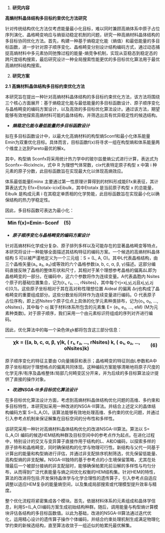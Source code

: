 ﻿1. **研究内容**

**高熵材料晶体结构多目标约束优化方法研究**

针对传统结构优化方法仅考虑能量最小化目标，难以同时兼顾高熵体系中原子占位序列演化、晶格畸变响应与熵驱动稳定机制的问题，研究一种高熵材料晶体结构的多目标协同优化方法。首先，构建一种基于熵稳定化能（熵值）和最低能量的多目标函数，进一步针对原子顺序变化、晶格畸变分别设计结构编码方式，通过动态捕捉高熵材料中多元素协同弛豫过程的能量-熵竞争机制，实现从亚稳态到稳定态的跨尺度结构搜索，最后研究设计一种全局搜索性能更优的多目标优化算法用于最优高熵材料结构搜索。

2. **研究方案**

**2.1 高熵材料晶体结构多目标约束优化方法**

本研究旨在提出一种针对高熵材料晶体结构的多目标约束优化方法，该方法将围绕三个核心方面展开：基于熵稳定化能与最低能量的多目标函数设计、原子顺序变化与晶格畸变的编码方案设计，以及高效的多目标优化算法设计。通过该方法，期望能够有效地探索高熵材料可能的晶体结构，并筛选出具有优异稳定性的候选结构。

- ***熵稳定化能与最低能量的多目标函数设计***

拟在多目标函数设计中，以最大化高熵材料的构型熵Sconf和最小化体系能量Emin为双重优化目标。具体而言，目标函数f(x)将寻求一组在构型熵和体系能量两个维度上达到Pareto最优的解x。

其中，构型熵 Sconfx将采用统计热力学中的玻尔兹曼熵公式进行计算，表达式为Sconfx=-Ricixlncix，式中 R 为理想气体常数，cix代表特定原子构型 x 中第 i 种元素的原子分数，此目标函数旨在实现最大化以体现高熵效应。

体系最低能量Eminx 主要通过第一性原理计算得到的材料形成能Efx来表征，其计算表达式为 Efx=Etotalx-icixEibulk，其中Etotalx 是当前原子构型 x 的总能量，Eibulk 是构成元素 i 在其稳定单质相的化学势能，此目标函数旨在实现最小化以确保结构的热力学稳定性。

因此，多目标函数可表达为最小化：

|Min f(x)=Emin-Sconf|(5)|
| - | - |

- ***原子顺序变化与晶格畸变的编码方案设计***

针对高熵材料化学成分复杂、原子排列多样以及可能存在的显著晶格畸变等特点，本研究将设计一种能够全面描述其结构特征的编码方案。一个候选的高熵材料晶体结构 S 可以被严谨地定义为一个三元组：S = (L, A, O)。其中L代表晶格结构，由三个晶格矢量{a₁, a₂, a₃}或等效的六个晶格参数(a, b, c, α, β, γ)描述。这部分编码直接反映了晶格的整体形状和尺寸，其相对于某个理想参考晶格的偏离ΔL即为晶格畸变的一部分。在编码中，这六个参数将作为连续变量。A代表晶胞内 Nsites​个原子的基础位置集合，记为{r₁, r₂, ..., rNsites​}，其中每个rj=xj​,yj​,zj​ 且xj​,yj​,zj​∈[0,1)。这些原子坐标相对于其在高对称性理想位置 Aideal​ 的偏离 Δrj也构成了晶格畸变的重要组成部分。这些分数坐标同样作为连续变量进行编码。O 代表原子占位序构，即上述Nsites​个原子位点上具体的化学元素种类排布，记为{o₁, o₂, ...,  oNsites​}，其中每个 o​j 属于材料体系所包含的元素集 E= {e₁, e₂, ..., eM} (M为元素种类数)。对于原子顺序，我们采用一个由元素标识符组成的序列对齐进行编码。

因此，优化算法中的每一个染色体χk都将包含这三部分信息：

|χk ​= ((a, b, c, α, β, γ)k​, ( r₁, r₂, ..., rNsites​​​) ​k, ( o₁, o₂, ...,  oNsites​​​)k​)|(6)|
| - | - |

原子顺序变化的特征主要由 O向量捕获和表示；晶格畸变的特征则由L参数和A中原子坐标相对于理想格点的偏离共同体现。这种编码方案能够清晰地将原子尺度的化学无序/有序及晶格整体/局部几何畸变区分开来，并为后续的多目标算法设计提供了直接的操作对象。

- ***改进NSGA-III多目标优化算法设计***

在多目标优化算法设计方面，考虑到高熵材料晶体结构优化问题的高维、多约束和多目标特性，本研究拟采用一种改进的NSGA-III算法。并结合上述定义的晶体结构编码方案 S=(L,A,O)。该算法能够有效地处理高维、多约束的优化问题，并通过引入参考点机制来保证解集在目标空间的分布性和多样性。

该研究采用一种针对高熵材料晶体结构优化的改进NSGA-III算法。算法以 S=(L,A,O) 编码的候选HEM结构种群及目标空间中的参考点作为起点。在进化过程中，特别设计的交叉与变异算子直接作用于结构的L、A和O编码，以探索多样的原子排布和晶格畸变，同时确保结构的化学与物理可行性。新结构与父代一同基于计算出的能量和构型熵进行评估，并通过非支配排序机制筛选，优先保留低能量、高构型熵的非支配解。NSGA-III独特的基于参考点的小生境保留策略，尤其在处理最后一个被部分接纳的非支配层时，能够确保帕累托前沿解的多样性与均匀分布，从而得到广泛代表能量与熵之间优化权衡的HEM结构集。针对HEM的特性，算法的改进将包括:开发保持晶体学与化学合理性的遗传算子，引入参考点自适应调整以适应HEM复杂的能量熵空间，以及集成局部搜索或代理模型提升效率与精度。

整个优化流程将紧密集成各个模块。首先，依据材料体系的元素组成和晶体学信息，利用S=(L,A,O)编码方案生成初始结构种群。随后，调用能量与构型熵计算模块评估各结构的多目标函数值。以此为基础，改进的NSGA-III算法通过迭代优化，运用精心设计的遗传算子操作个体编码，并结合约束处理机制生成满足物理化学约束的新候选结构，直至算法收敛于一组近似的帕累托最优解集。

